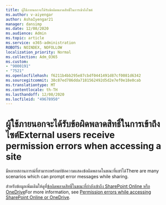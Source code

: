 ```yaml
---
title: ผู้ใช้ภายนอกจะได้รับข้อผิดพลาดสิทธิ์ในการเข้าถึงไซต์
ms.author: v-aiyengar
author: AshaIyengar21
manager: dansimp
ms.date: 12/08/2020
ms.audience: Admin
ms.topic: article
ms.service: o365-administration
ROBOTS: NOINDEX, NOFOLLOW
localization_priority: Normal
ms.collection: Adm_O365
ms.custom:
- "9000191"
- "7521"
ms.openlocfilehash: f6211b4bb295e87cbdf0441491d87cf0081d6342
ms.sourcegitcommit: 38c87ed786dda7181562492d5d2e7ef0e18e0cab
ms.translationtype: MT
ms.contentlocale: th-TH
ms.lasthandoff: 12/08/2020
ms.locfileid: "49678950"
---
```

# <a name="external-users-receive-permission-errors-when-accessing-a-site"></a><span data-ttu-id="7cd7d-102">ผู้ใช้ภายนอกจะได้รับข้อผิดพลาดสิทธิ์ในการเข้าถึงไซต์</span><span class="sxs-lookup"><span data-stu-id="7cd7d-102">External users receive permission errors when accessing a site</span></span>

<span data-ttu-id="7cd7d-103">มีหลายสถานการณ์ที่สามารถพร้อมท์ข้อความแสดงข้อผิดพลาดในขณะที่แชร์ได้</span><span class="sxs-lookup"><span data-stu-id="7cd7d-103">There are many scenarios which can prompt error messages while sharing.</span></span> 

<span data-ttu-id="7cd7d-104">สำหรับข้อมูลเพิ่มเติมให้ดูที่[ข้อผิดพลาดสิทธิ์ในขณะที่กำลังเข้าถึง SharePoint Online หรือ OneDrive](https://docs.microsoft.com/sharepoint/troubleshoot/administration/access-denied-or-need-permission-error-sharepoint-online-or-onedrive-for-business)</span><span class="sxs-lookup"><span data-stu-id="7cd7d-104">For more information, see [Permission errors while accessing SharePoint Online or OneDrive](https://docs.microsoft.com/sharepoint/troubleshoot/administration/access-denied-or-need-permission-error-sharepoint-online-or-onedrive-for-business).</span></span>